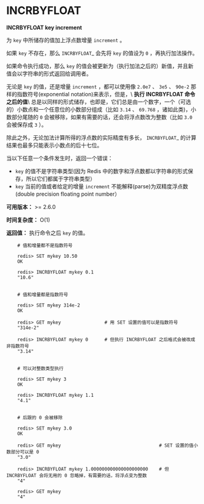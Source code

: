 # INCRBYFLOAT


**INCRBYFLOAT key increment**

为 ``key`` 中所储存的值加上浮点数增量 ``increment`` 。

如果 ``key`` 不存在，那么 `INCRBYFLOAT`_ 会先将 ``key`` 的值设为 ``0`` ，再执行加法操作。

如果命令执行成功，那么 ``key`` 的值会被更新为（执行加法之后的）新值，并且新值会以字符串的形式返回给调用者。

无论是 ``key`` 的值，还是增量 ``increment`` ，都可以使用像 ``2.0e7`` 、 ``3e5`` 、 ``90e-2`` 那样的指数符号(exponential notation)来表示，但是，\ **执行 INCRBYFLOAT 命令之后的值**\ 总是以同样的形式储存，也即是，它们总是由一个数字，一个（可选的）小数点和一个任意位的小数部分组成（比如 ``3.14`` 、 ``69.768`` ，诸如此类)，小数部分尾随的 ``0`` 会被移除，如果有需要的话，还会将浮点数改为整数（比如 ``3.0`` 会被保存成 ``3`` ）。

除此之外，无论加法计算所得的浮点数的实际精度有多长， `INCRBYFLOAT`_ 的计算结果也最多只能表示小数点的后十七位。

当以下任意一个条件发生时，返回一个错误：

- ``key`` 的值不是字符串类型(因为 Redis 中的数字和浮点数都以字符串的形式保存，所以它们都属于字符串类型）
- ``key`` 当前的值或者给定的增量 ``increment`` 不能解释(parse)为双精度浮点数(double precision floating point number）

**可用版本：**
    >= 2.6.0

**时间复杂度：**
    O(1)

**返回值：**
    执行命令之后 ``key`` 的值。

```
    # 值和增量都不是指数符号

    redis> SET mykey 10.50
    OK

    redis> INCRBYFLOAT mykey 0.1
    "10.6"


    # 值和增量都是指数符号

    redis> SET mykey 314e-2
    OK

    redis> GET mykey                # 用 SET 设置的值可以是指数符号
    "314e-2"

    redis> INCRBYFLOAT mykey 0      # 但执行 INCRBYFLOAT 之后格式会被改成非指数符号
    "3.14"


    # 可以对整数类型执行

    redis> SET mykey 3
    OK

    redis> INCRBYFLOAT mykey 1.1
    "4.1"


    # 后跟的 0 会被移除

    redis> SET mykey 3.0
    OK

    redis> GET mykey                                    # SET 设置的值小数部分可以是 0
    "3.0"

    redis> INCRBYFLOAT mykey 1.000000000000000000000    # 但 INCRBYFLOAT 会将无用的 0 忽略掉，有需要的话，将浮点变为整数
    "4"

    redis> GET mykey     
    "4"
```